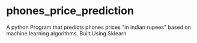 # phones_price_prediction
A python Program that predicts phones prices "in indian rupees" based on machine learning algorithms.
Built Using Sklearn 